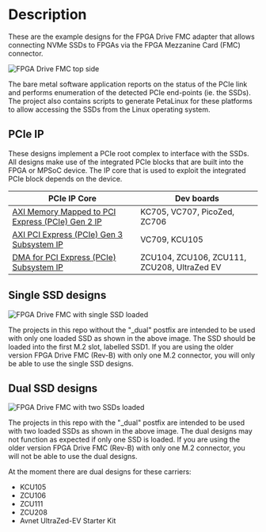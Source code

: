 # Description

These are the example designs for the FPGA Drive FMC adapter that allows connecting
NVMe SSDs to FPGAs via the FPGA Mezzanine Card (FMC) connector.

![FPGA Drive FMC top side](images/fpga-drive-fmc.jpg)
    
The bare metal software application reports on the status of the PCIe link and 
performs enumeration of the detected PCIe end-points (ie. the SSDs). The project also contains
scripts to generate PetaLinux for these platforms to allow accessing the SSDs from the Linux
operating system.

## PCIe IP

These designs implement a PCIe root complex to interface with the SSDs. All designs make use of the integrated
PCIe blocks that are built into the FPGA or MPSoC device. The IP core that is used to exploit the integrated PCIe
block depends on the device.

| PCIe IP Core                                                                                                              | Dev boards       |
|---------------------------------------------------------------------------------------------------------------------------|------------------|
| [AXI Memory Mapped to PCI Express (PCIe) Gen 2 IP](https://www.xilinx.com/products/intellectual-property/axi_pcie.html)   | KC705, VC707, PicoZed, ZC706 |
| [AXI PCI Express (PCIe) Gen 3 Subsystem IP](https://www.xilinx.com/products/intellectual-property/axi_pcie_gen3.html)     | VC709, KCU105    |
| [DMA for PCI Express (PCIe) Subsystem IP](https://www.xilinx.com/products/intellectual-property/pcie-dma.html)            | ZCU104, ZCU106, ZCU111, ZCU208, UltraZed EV |

## Single SSD designs

![FPGA Drive FMC with single SSD loaded](images/fpga-drive-fmc-single-load.jpg)
    
The projects in this repo without the "_dual" postfix are intended to be used with only one loaded SSD as
shown in the above image. The SSD should be loaded into the first M.2 slot, labelled SSD1. If you are using 
the older version FPGA Drive FMC (Rev-B) with only one M.2 connector, you will only be able to use the single SSD designs.

## Dual SSD designs

![FPGA Drive FMC with two SSDs loaded](images/fpga-drive-fmc-dual-load.jpg)

The projects in this repo with the "_dual" postfix are intended to be used with two loaded SSDs as shown
in the above image. The dual designs may not function as expected if only one SSD is loaded. If you are using the 
older version FPGA Drive FMC (Rev-B) with only one M.2 connector, you will not be able to use the dual designs.

At the moment there are dual designs for these carriers:

* KCU105
* ZCU106
* ZCU111
* ZCU208
* Avnet UltraZed-EV Starter Kit

